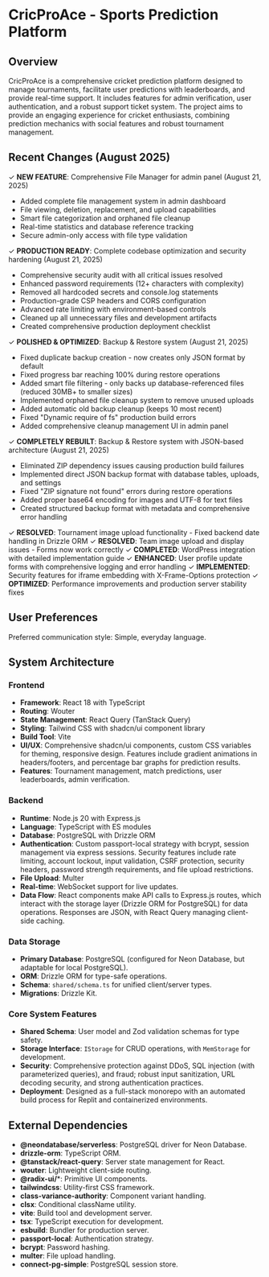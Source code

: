 # CricProAce - Sports Prediction Platform

## Overview

CricProAce is a comprehensive cricket prediction platform designed to manage tournaments, facilitate user predictions with leaderboards, and provide real-time support. It includes features for admin verification, user authentication, and a robust support ticket system. The project aims to provide an engaging experience for cricket enthusiasts, combining prediction mechanics with social features and robust tournament management.

## Recent Changes (August 2025)

✓ **NEW FEATURE**: Comprehensive File Manager for admin panel (August 21, 2025)
- Added complete file management system in admin dashboard
- File viewing, deletion, replacement, and upload capabilities
- Smart file categorization and orphaned file cleanup
- Real-time statistics and database reference tracking
- Secure admin-only access with file type validation

✓ **PRODUCTION READY**: Complete codebase optimization and security hardening (August 21, 2025)
- Comprehensive security audit with all critical issues resolved
- Enhanced password requirements (12+ characters with complexity)
- Removed all hardcoded secrets and console.log statements
- Production-grade CSP headers and CORS configuration
- Advanced rate limiting with environment-based controls
- Cleaned up all unnecessary files and development artifacts
- Created comprehensive production deployment checklist

✓ **POLISHED & OPTIMIZED**: Backup & Restore system (August 21, 2025)
- Fixed duplicate backup creation - now creates only JSON format by default
- Fixed progress bar reaching 100% during restore operations
- Added smart file filtering - only backs up database-referenced files (reduced 30MB+ to smaller sizes)
- Implemented orphaned file cleanup system to remove unused uploads
- Added automatic old backup cleanup (keeps 10 most recent)
- Fixed "Dynamic require of fs" production build errors
- Added comprehensive cleanup management UI in admin panel

✓ **COMPLETELY REBUILT**: Backup & Restore system with JSON-based architecture (August 21, 2025)
- Eliminated ZIP dependency issues causing production build failures
- Implemented direct JSON backup format with database tables, uploads, and settings
- Fixed "ZIP signature not found" errors during restore operations
- Added proper base64 encoding for images and UTF-8 for text files
- Created structured backup format with metadata and comprehensive error handling

✓ **RESOLVED**: Tournament image upload functionality - Fixed backend date handling in Drizzle ORM
✓ **RESOLVED**: Team image upload and display issues - Forms now work correctly
✓ **COMPLETED**: WordPress integration with detailed implementation guide
✓ **ENHANCED**: User profile update forms with comprehensive logging and error handling
✓ **IMPLEMENTED**: Security features for iframe embedding with X-Frame-Options protection
✓ **OPTIMIZED**: Performance improvements and production server stability fixes

## User Preferences

Preferred communication style: Simple, everyday language.

## System Architecture

### Frontend
- **Framework**: React 18 with TypeScript
- **Routing**: Wouter
- **State Management**: React Query (TanStack Query)
- **Styling**: Tailwind CSS with shadcn/ui component library
- **Build Tool**: Vite
- **UI/UX**: Comprehensive shadcn/ui components, custom CSS variables for theming, responsive design. Features include gradient animations in headers/footers, and percentage bar graphs for prediction results.
- **Features**: Tournament management, match predictions, user leaderboards, admin verification.

### Backend
- **Runtime**: Node.js 20 with Express.js
- **Language**: TypeScript with ES modules
- **Database**: PostgreSQL with Drizzle ORM
- **Authentication**: Custom passport-local strategy with bcrypt, session management via express sessions. Security features include rate limiting, account lockout, input validation, CSRF protection, security headers, password strength requirements, and file upload restrictions.
- **File Upload**: Multer
- **Real-time**: WebSocket support for live updates.
- **Data Flow**: React components make API calls to Express.js routes, which interact with the storage layer (Drizzle ORM for PostgreSQL) for data operations. Responses are JSON, with React Query managing client-side caching.

### Data Storage
- **Primary Database**: PostgreSQL (configured for Neon Database, but adaptable for local PostgreSQL).
- **ORM**: Drizzle ORM for type-safe operations.
- **Schema**: `shared/schema.ts` for unified client/server types.
- **Migrations**: Drizzle Kit.

### Core System Features
- **Shared Schema**: User model and Zod validation schemas for type safety.
- **Storage Interface**: `IStorage` for CRUD operations, with `MemStorage` for development.
- **Security**: Comprehensive protection against DDoS, SQL injection (with parameterized queries), and fraud; robust input sanitization, URL decoding security, and strong authentication practices.
- **Deployment**: Designed as a full-stack monorepo with an automated build process for Replit and containerized environments.

## External Dependencies

- **@neondatabase/serverless**: PostgreSQL driver for Neon Database.
- **drizzle-orm**: TypeScript ORM.
- **@tanstack/react-query**: Server state management for React.
- **wouter**: Lightweight client-side routing.
- **@radix-ui/***: Primitive UI components.
- **tailwindcss**: Utility-first CSS framework.
- **class-variance-authority**: Component variant handling.
- **clsx**: Conditional className utility.
- **vite**: Build tool and development server.
- **tsx**: TypeScript execution for development.
- **esbuild**: Bundler for production server.
- **passport-local**: Authentication strategy.
- **bcrypt**: Password hashing.
- **multer**: File upload handling.
- **connect-pg-simple**: PostgreSQL session store.